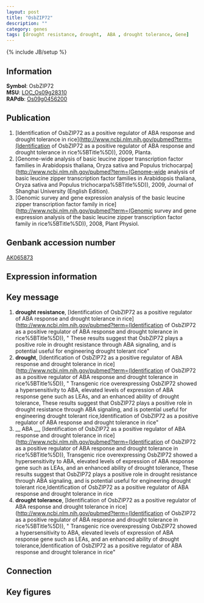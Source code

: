 ```yaml
---
layout: post
title: "OsbZIP72"
description: ""
category: genes
tags: [drought resistance, drought,  ABA , drought tolerance, Gene]
---
```

{% include JB/setup %}

## Information
__Symbol__: OsbZIP72  
__MSU__: [LOC_Os09g28310](http://rice.plantbiology.msu.edu/cgi-bin/ORF_infopage.cgi?orf=LOC_Os09g28310)  
__RAPdb__: [Os09g0456200](http://rapdb.dna.affrc.go.jp/viewer/gbrowse_details/irgsp1?name=Os09g0456200)  

## Publication
1. [Identification of OsbZIP72 as a positive regulator of ABA response and drought tolerance in rice](http://www.ncbi.nlm.nih.gov/pubmed?term=(Identification of OsbZIP72 as a positive regulator of ABA response and drought tolerance in rice%5BTitle%5D)), 2009, Planta.
2. [Genome-wide analysis of basic leucine zipper transcription factor families in Arabidopsis thaliana, Oryza sativa and Populus trichocarpa](http://www.ncbi.nlm.nih.gov/pubmed?term=(Genome-wide analysis of basic leucine zipper transcription factor families in Arabidopsis thaliana, Oryza sativa and Populus trichocarpa%5BTitle%5D)), 2009, Journal of Shanghai University (English Edition).
3. [Genomic survey and gene expression analysis of the basic leucine zipper transcription factor family in rice](http://www.ncbi.nlm.nih.gov/pubmed?term=(Genomic survey and gene expression analysis of the basic leucine zipper transcription factor family in rice%5BTitle%5D)), 2008, Plant Physiol.

## Genbank accession number
[AK065873](http://www.ncbi.nlm.nih.gov/nuccore/AK065873)

## Expression information

## Key message
1. __drought resistance__, [Identification of OsbZIP72 as a positive regulator of ABA response and drought tolerance in rice](http://www.ncbi.nlm.nih.gov/pubmed?term=(Identification of OsbZIP72 as a positive regulator of ABA response and drought tolerance in rice%5BTitle%5D)), " These results suggest that OsbZIP72 plays a positive role in drought resistance through ABA signaling, and is potential useful for engineering drought tolerant rice"
2. __drought__, [Identification of OsbZIP72 as a positive regulator of ABA response and drought tolerance in rice](http://www.ncbi.nlm.nih.gov/pubmed?term=(Identification of OsbZIP72 as a positive regulator of ABA response and drought tolerance in rice%5BTitle%5D)), " Transgenic rice overexpressing OsbZIP72 showed a hypersensitivity to ABA, elevated levels of expression of ABA response gene such as LEAs, and an enhanced ability of drought tolerance, These results suggest that OsbZIP72 plays a positive role in drought resistance through ABA signaling, and is potential useful for engineering drought tolerant rice,Identification of OsbZIP72 as a positive regulator of ABA response and drought tolerance in rice"
3. __ ABA __, [Identification of OsbZIP72 as a positive regulator of ABA response and drought tolerance in rice](http://www.ncbi.nlm.nih.gov/pubmed?term=(Identification of OsbZIP72 as a positive regulator of ABA response and drought tolerance in rice%5BTitle%5D)),  Transgenic rice overexpressing OsbZIP72 showed a hypersensitivity to ABA, elevated levels of expression of ABA response gene such as LEAs, and an enhanced ability of drought tolerance, These results suggest that OsbZIP72 plays a positive role in drought resistance through ABA signaling, and is potential useful for engineering drought tolerant rice,Identification of OsbZIP72 as a positive regulator of ABA response and drought tolerance in rice
4. __drought tolerance__, [Identification of OsbZIP72 as a positive regulator of ABA response and drought tolerance in rice](http://www.ncbi.nlm.nih.gov/pubmed?term=(Identification of OsbZIP72 as a positive regulator of ABA response and drought tolerance in rice%5BTitle%5D)), " Transgenic rice overexpressing OsbZIP72 showed a hypersensitivity to ABA, elevated levels of expression of ABA response gene such as LEAs, and an enhanced ability of drought tolerance,Identification of OsbZIP72 as a positive regulator of ABA response and drought tolerance in rice"

## Connection

## Key figures



